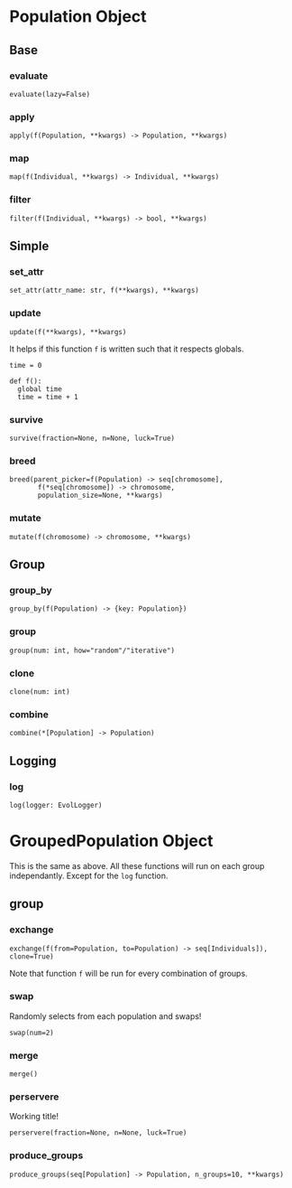 # Population Object

## Base

### evaluate

```
evaluate(lazy=False)
```


### apply

```
apply(f(Population, **kwargs) -> Population, **kwargs)
```


### map

```
map(f(Individual, **kwargs) -> Individual, **kwargs)
```

### filter

```
filter(f(Individual, **kwargs) -> bool, **kwargs)
```

## Simple

### set_attr

```
set_attr(attr_name: str, f(**kwargs), **kwargs)
```

### update

```
update(f(**kwargs), **kwargs)
```

It helps if this function `f` is written such that it respects globals.

```
time = 0

def f():
  global time
  time = time + 1
```

### survive

```
survive(fraction=None, n=None, luck=True)
```

### breed

```
breed(parent_picker=f(Population) -> seq[chromosome],
       f(*seq[chromosome]) -> chromosome,
       population_size=None, **kwargs)
```

### mutate

```
mutate(f(chromosome) -> chromosome, **kwargs)
```

## Group

### group_by

```
group_by(f(Population) -> {key: Population})
```

### group

```
group(num: int, how="random"/"iterative")
```

### clone

```
clone(num: int)
```

### combine

```
combine(*[Population] -> Population)
```

## Logging

### log

```
log(logger: EvolLogger)
```

# GroupedPopulation Object

This is the same as above. All these functions will run on each group independantly. Except for the `log` function.

## group

### exchange

```
exchange(f(from=Population, to=Population) -> seq[Individuals]), clone=True)
```

Note that function `f` will be run for every combination of groups.

### swap

Randomly selects from each population and swaps! 

```
swap(num=2)
```

### merge

```
merge()
```

### perservere

Working title!

```
perservere(fraction=None, n=None, luck=True)
```

### produce_groups

```
produce_groups(seq[Population] -> Population, n_groups=10, **kwargs)
```
